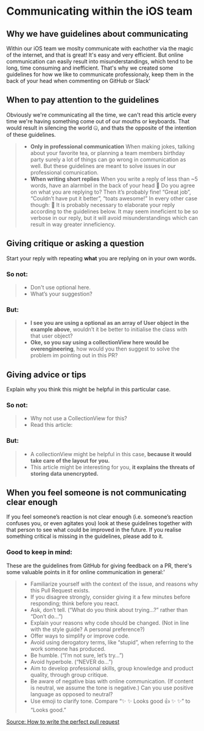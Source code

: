 # Communicating within the iOS team

## Why we have guidelines about communicating
Within our iOS team we moslty communicate with eachother via the magic of the internet, and that is great! It's easy and very efficient. But online communication can easily result into misunderstandings, which tend to be long, time consuming and inefficient. That's why we created some guidelines for how we like to communicate professionaly, keep them in the back of your head when commenting on GitHub or Slack'

## When to pay attention to the guidelines
Obviously we're communicating all the time, we can't read this article every time we're having something come out of our mouths or keyboards. That would result in silencing the world 🤐, and thats the opposite of the intention of these guidelines.

> - **Only in professional communication**
When making jokes, talking about your favorite tea, or planning a team members birthday party surely a lot of things can go wrong in communication as well. But these guidelines are meant to solve issues in our professional comunication.
> - **When writing short replies**
When you write a reply of less than ~5 words, have an alarmbel in the back of your head 🔔  Do you agree on what you are replying to? Then it’s probably fine! “Great job”, “Couldn’t have put it better”,  “toats awesome!” In every other case though: 🚨  It is probably necessary to elaborate your reply according to the guidelines below. It may seem inneficient to be so verbose in our reply, but it will avoid misunderstandings which can result in way greater inneficiency.


## Giving critique or asking a question 
Start your reply with repeating **what** you are replying on in your own words.

### So not:
>- Don't use optional here. 
>- What’s your suggestion?

### But:
>- **I see you are using a optional as an array of User object in the example above**, wouldn’t it be better to initialise the class with that user object?
>- **Oke, so you say using a collectionView here would be overengineering**, how would you then suggest to solve the problem im pointing out in this PR?

## Giving advice or tips
Explain why you think this might be helpful in this particular case.

### So not:
>- Why not use a CollectionView for this?
>- Read this article:

### But:
>- A collectionView might be helpful in this case, **because it would take care of the layout for you.**
>- This article might be interesting for you, **it explains the threats of storing data unencrypted.**

## When you feel someone is not communicating clear enough
If you feel someone’s reaction is not clear enough (i.e. someone’s reaction confuses you, or even agitates you) look at these guidelines together with that person to see what could be improved in the future. If you realise something critical is missing in the guidelines, please add to it.

### Good to keep in mind:
These are the guidelines from GitHub for giving feedback on a PR, there's some valuable points in it for online communication in general:'

> - Familiarize yourself with the context of the issue, and reasons why this Pull Request exists.
> - If you disagree strongly, consider giving it a few minutes before responding; think before you react.
> - Ask, don’t tell. (“What do you think about trying…?” rather than “Don’t do…”)
> - Explain your reasons why code should be changed. (Not in line with the style guide? A personal preference?)
> - Offer ways to simplify or improve code.
> - Avoid using derogatory terms, like “stupid”, when referring to the work someone has produced.
> - Be humble. (“I’m not sure, let’s try…”)
> - Avoid hyperbole. (“NEVER do…”)
> - Aim to develop professional skills, group knowledge and product quality, through group critique.
> - Be aware of negative bias with online communication. (If content is neutral, we assume the tone is negative.) Can you use positive language as opposed to neutral?
> - Use emoji to clarify tone. Compare “✨ ✨ Looks good 👍 ✨ ✨” to “Looks good.”

[Source: How to write the perfect pull request](https://github.com/blog/1943-how-to-write-the-perfect-pull-request)

